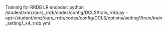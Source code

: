 Training for RRDB LR encoder:
python /student/xmz/ours_rrdb/codes/config/DCLS/train_rrdb.py -opt=/student/xmz/ours_rrdb/codes/config/DCLS/options/setting1/train/train_setting1_x4_rrdb.yml